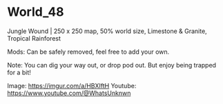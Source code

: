 # World_48
Jungle Wound | 250 x 250 map, 50% world size, Limestone & Granite, Tropical Rainforest

Mods: Can be safely removed, feel free to add your own.

Note: You can dig your way out, or drop pod out. But enjoy being trapped for a bit!

Image: https://imgur.com/a/HBXIftH Youtube: https://www.youtube.com/@WhatsUnknwn
